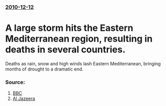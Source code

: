 ### [2010-12-12](/news/2010/12/12/index.md)

# A large storm hits the Eastern Mediterranean region, resulting in deaths in several countries. 

Deaths as rain, snow and high winds lash Eastern Mediterranean, bringing months of drought to a dramatic end.


### Source:

1. [BBC](http://www.bbc.co.uk/news/world-middle-east-11979285)
2. [Al Jazeera](http://english.aljazeera.net/news/middleeast/2010/12/20101212151322127434.html)
